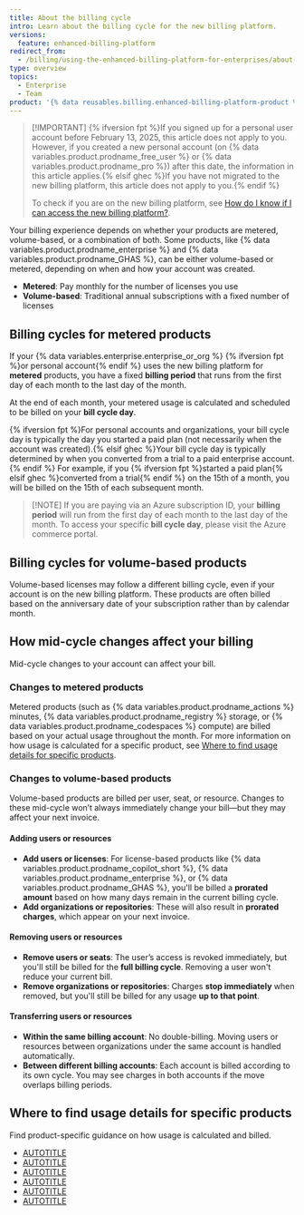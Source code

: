 ```yaml
---
title: About the billing cycle
intro: Learn about the billing cycle for the new billing platform.
versions:
  feature: enhanced-billing-platform
redirect_from:
  - /billing/using-the-enhanced-billing-platform-for-enterprises/about-the-billing-cycle
type: overview
topics:
  - Enterprise
  - Team
product: '{% data reusables.billing.enhanced-billing-platform-product %}'
---
```


>[!IMPORTANT] {% ifversion fpt %}If you signed up for a personal user account before February 13, 2025, this article does not apply to you. However, if you created a new personal account (on {% data variables.product.prodname_free_user %} or {% data variables.product.prodname_pro %}) after this date, the information in this article applies.{% elsif ghec %}If you have not migrated to the new billing platform, this article does not apply to you.{% endif %}
>
> To check if you are on the new billing platform, see [How do I know if I can access the new billing platform?](/billing/using-the-new-billing-platform/about-the-new-billing-platform-for-enterprises#how-do-i-know-if-i-can-access-the-enhanced-billing-platform).

Your billing experience depends on whether your products are metered, volume-based, or a combination of both. Some products, like {% data variables.product.prodname_enterprise %} and {% data variables.product.prodname_GHAS %}, can be either volume-based or metered, depending on when and how your account was created.

* **Metered**: Pay monthly for the number of licenses you use
* **Volume-based**: Traditional annual subscriptions with a fixed number of licenses

## Billing cycles for metered products

If your {% data variables.enterprise.enterprise_or_org %} {% ifversion fpt %}or personal account{% endif %} uses the new billing platform for **metered** products, you have a fixed **billing period** that runs from the first day of each month to the last day of the month.

At the end of each month, your metered usage is calculated and scheduled to be billed on your **bill cycle day**.

{% ifversion fpt %}For personal accounts and organizations, your bill cycle day is typically the day you started a paid plan (not necessarily when the account was created).{% elsif ghec %}Your bill cycle day is typically determined by when you converted from a trial to a paid enterprise account.{% endif %} For example, if you {% ifversion fpt %}started a paid plan{% elsif ghec %}converted from a trial{% endif %} on the 15th of a month, you will be billed on the 15th of each subsequent month.

> [!NOTE] If you are paying via an Azure subscription ID, your **billing period** will run from the first day of each month to the last day of the month. To access your specific **bill cycle day**, please visit the Azure commerce portal.

## Billing cycles for volume-based products

Volume-based licenses may follow a different billing cycle, even if your account is on the new billing platform. These products are often billed based on the anniversary date of your subscription rather than by calendar month.

## How mid-cycle changes affect your billing

Mid-cycle changes to your account can affect your bill.

### Changes to metered products

Metered products (such as {% data variables.product.prodname_actions %} minutes, {% data variables.product.prodname_registry %} storage, or {% data variables.product.prodname_codespaces %} compute) are billed based on your actual usage throughout the month. For more information on how usage is calculated for a specific product, see [Where to find usage details for specific products](#where-to-find-usage-details-for-specific-products).

### Changes to volume-based products

Volume-based products are billed per user, seat, or resource. Changes to these mid-cycle won’t always immediately change your bill—but they may affect your next invoice.

#### Adding users or resources

* **Add users or licenses**: For license-based products like {% data variables.product.prodname_copilot_short %}, {% data variables.product.prodname_enterprise %}, or {% data variables.product.prodname_GHAS %}, you'll be billed a **prorated amount** based on how many days remain in the current billing cycle.
* **Add organizations or repositories**: These will also result in **prorated charges**, which appear on your next invoice.

#### Removing users or resources

* **Remove users or seats**: The user’s access is revoked immediately, but you'll still be billed for the **full billing cycle**. Removing a user won't reduce your current bill.
* **Remove organizations or repositories**: Charges **stop immediately** when removed, but you'll still be billed for any usage **up to that point**.

#### Transferring users or resources

* **Within the same billing account**: No double-billing. Moving users or resources between organizations under the same account is handled automatically.
* **Between different billing accounts**: Each account is billed according to its own cycle. You may see charges in both accounts if the move overlaps billing periods.

## Where to find usage details for specific products

Find product-specific guidance on how usage is calculated and billed.

* [AUTOTITLE](/billing/managing-billing-for-your-products/managing-billing-for-github-actions/about-billing-for-github-actions)
* [AUTOTITLE](/billing/managing-billing-for-your-products/managing-billing-for-github-codespaces/about-billing-for-github-codespaces)
* [AUTOTITLE](/billing/managing-billing-for-your-products/managing-billing-for-github-packages/about-billing-for-github-packages)
* [AUTOTITLE](/billing/managing-billing-for-your-products/managing-billing-for-github-copilot/about-billing-for-github-copilot)
* [AUTOTITLE](/billing/managing-billing-for-your-products/managing-licenses-for-visual-studio-subscriptions-with-github-enterprise/about-visual-studio-subscriptions-with-github-enterprise#about-licenses-for-visual-studio-subscriptions-with-github-enterprise-cloud)
* [AUTOTITLE](/billing/managing-billing-for-your-products/managing-billing-for-git-large-file-storage/about-billing-for-git-large-file-storage)
